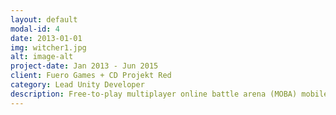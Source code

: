 ```yaml
---
layout: default
modal-id: 4
date: 2013-01-01
img: witcher1.jpg
alt: image-alt
project-date: Jan 2013 - Jun 2015
client: Fuero Games + CD Projekt Red
category: Lead Unity Developer
description: Free-to-play multiplayer online battle arena (MOBA) mobile game set in The Witcher universe.
---
```

